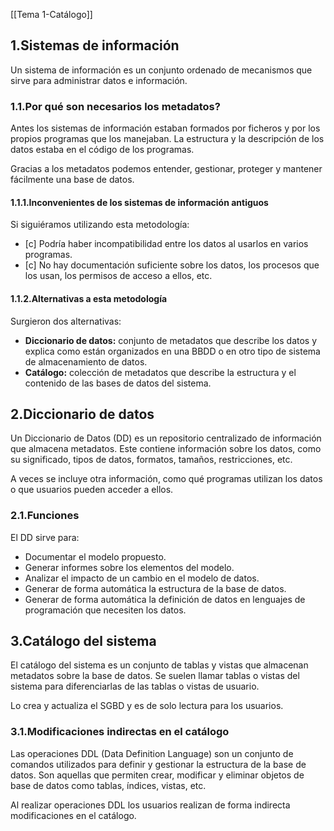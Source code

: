 [[Tema 1-Catálogo]]

## 1.Sistemas de información
Un sistema de información es un conjunto ordenado de mecanismos que sirve para administrar datos e información.

### 1.1.Por qué son necesarios los metadatos?
Antes los sistemas de información estaban formados por ficheros y por los propios programas que los manejaban. La estructura y la descripción de los datos estaba en el código de los programas.

Gracias a los metadatos podemos entender, gestionar, proteger y mantener fácilmente una base de datos.

#### 1.1.1.Inconvenientes de los sistemas de información antiguos
Si siguiéramos utilizando esta metodología:
+ [c] Podría haber incompatibilidad entre los datos al usarlos en varios programas.
+ [c] No hay documentación suficiente sobre los datos, los procesos que los usan, los permisos de acceso a ellos, etc.

#### 1.1.2.Alternativas a esta metodología
Surgieron dos alternativas:
+ **Diccionario de datos:** conjunto de metadatos que describe los datos y explica como están organizados en una BBDD o en otro tipo de sistema de almacenamiento de datos.
+ **Catálogo:** colección de metadatos que describe la estructura y el contenido de las bases de datos del sistema.

## 2.Diccionario de datos
Un Diccionario de Datos (DD) es un repositorio centralizado de información que almacena metadatos. Este contiene información sobre los datos, como su significado, tipos de datos, formatos, tamaños, restricciones, etc. 

A veces se incluye otra información, como qué programas utilizan los datos o que usuarios pueden acceder a ellos.

### 2.1.Funciones
El DD sirve para:
+ Documentar el modelo propuesto.
+ Generar informes sobre los elementos del modelo.
+ Analizar el impacto de un cambio en el modelo de datos.
+ Generar de forma automática la estructura de la base de datos.
+ Generar de forma automática la definición de datos en lenguajes de programación que necesiten los datos.

## 3.Catálogo del sistema
El catálogo del sistema es un conjunto de tablas y vistas que almacenan metadatos sobre la base de datos. Se suelen llamar tablas o vistas del sistema para diferenciarlas de las tablas o vistas de usuario.

Lo crea y actualiza el SGBD y es de solo lectura para los usuarios.

### 3.1.Modificaciones indirectas en el catálogo
Las operaciones DDL (Data Definition Language) son un conjunto de comandos utilizados para definir y gestionar la estructura de la base de datos. Son aquellas que permiten crear, modificar y eliminar objetos de base de datos como tablas, índices, vistas, etc.

Al realizar operaciones DDL los usuarios realizan de forma indirecta modificaciones en el catálogo.
